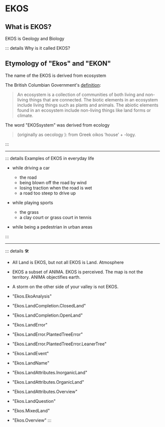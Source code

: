 <script setup>
import ElementGroupIkon from '/vue/ElementGroupIkon.vue'
</script>

# <div class="d-flex justify-center text-h1"><ekos>EKOS</ekos></div>

<ElementGroupIkon imageSource='/Ikon/Ekos_Ikon.png' />

## What is <ekos>EKOS</ekos>?

EKOS is Geology and Biology

::: details Why is it called <ekos>EKOS</ekos>?

## Etymology of "<ekos>Ekos</ekos>" and "<ekos>EKON</ekos>"

The name of the EKOS is derived from <ekos>eco</ekos>system

The British Columbian Government's [definition](https://www2.gov.bc.ca/gov/content/environment/plants-animals-ecosystems/ecosystems):
> An ecosystem is a collection of communities of both living and non-living things that are connected. The biotic elements in an ecosystem include living things such as plants and animals. The abiotic elements found in an ecosystem include non-living things like land forms or climate.

The word "<ekos>EKOS</ekos>system" was derived from <ekos>eco</ekos>logy

> (originally as <ekos>oeco</ekos>logy ): from Greek <ekos>oikos</ekos> ‘house’ + -logy.

:::

---

::: details Examples of <ekos>EKOS</ekos> in everyday life

- while driving a car
    - the road
    - being blown off the road by wind
    - losing traction when the road is wet
    - a road too steep to drive up

- while playing sports
    - the grass
    - a clay court or grass court in tennis

- while being a pedestrian in urban areas

:::

---

<!-- =================================================== -->
<!-- =================================================== -->
<!-- =================================================== -->
<!-- =================================================== -->
<!-- =================================================== -->
::: details 🛠

- All Land is EKOS, but not all EKOS is Land. Atmosphere
- EKOS a subset of ANIMA. EKOS is perceived. The map is not the territory. ANIMA objectifies earth.
- A storm on the other side of your valley is not EKOS.

- "Ekos.EkoAnalysis"
- "Ekos.LandCompletion.ClosedLand"
- "Ekos.LandCompletion.OpenLand"
- "Ekos.LandError"
- "Ekos.LandError.PlantedTreeError"
- "Ekos.LandError.PlantedTreeError.LeanerTree"
- "Ekos.LandEvent"
- "Ekos.LandName"
- "Ekos.LandAttributes.InorganicLand"
- "Ekos.LandAttributes.OrganicLand"
- "Ekos.LandAttributes.Overview"
- "Ekos.LandQuestion"
- "Ekos.MixedLand"
- "Ekos.Overview"
:::
